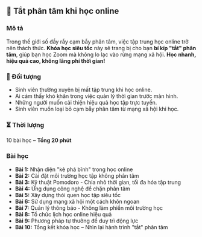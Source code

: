 ## 📌 Tắt phân tâm khi học online

### Mô tả
Trong thế giới số đầy rẫy cạm bẫy phân tâm, việc tập trung học online trở nên thách thức. **Khóa học siêu tốc** này sẽ trang bị cho bạn **bí kíp "tắt" phân tâm**, giúp bạn học Zoom mà không lo lạc vào rừng mạng xã hội. **Học nhanh, hiệu quả cao, không lãng phí thời gian!**

### 🎯 Đối tượng
- Sinh viên thường xuyên bị mất tập trung khi học online.
- Ai cảm thấy khó khăn trong việc quản lý thời gian trước màn hình.
- Những người muốn cải thiện hiệu quả học tập trực tuyến.
- Sinh viên muốn loại bỏ cạm bẫy phân tâm từ mạng xã hội khi học.

### ⏳ Thời lượng
10 bài học – **Tổng 20 phút**

### Bài học
- **Bài 1:** Nhận diện "kẻ phá bĩnh" trong học online
- **Bài 2:** Cài đặt môi trường học tập không phân tâm
- **Bài 3:** Kỹ thuật Pomodoro - Chia nhỏ thời gian, tối đa hóa tập trung
- **Bài 4:** Ứng dụng công nghệ để chặn phân tâm
- **Bài 5:** Xây dựng thói quen học tập siêu tốc
- **Bài 6:** Sử dụng mạng xã hội một cách khôn ngoan
- **Bài 7:** Quản lý thông báo - Không làm phiền môi trường học
- **Bài 8:** Tổ chức lịch học online hiệu quả
- **Bài 9:** Phương pháp tự thưởng để duy trì động lực
- **Bài 10:** Tổng kết khóa học – Nhìn lại hành trình "tắt" phân tâm